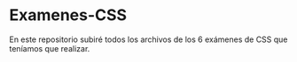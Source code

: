 # Examenes-CSS
En este repositorio subiré todos los archivos de los 6 exámenes de CSS que teníamos que realizar. 
